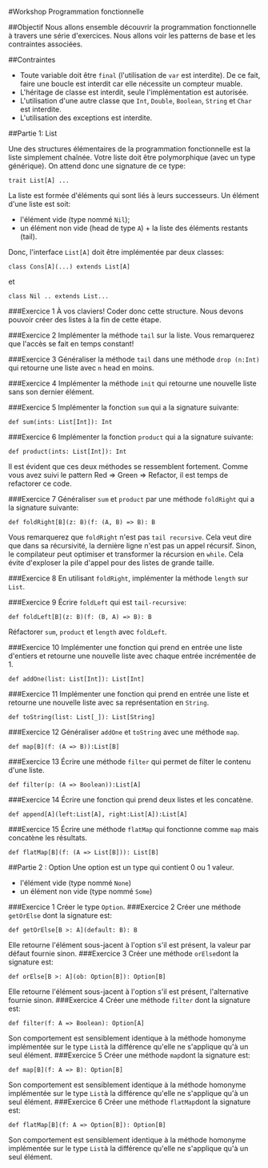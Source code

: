 #Workshop Programmation fonctionnelle

##Objectif
Nous allons ensemble découvrir la programmation fonctionnelle à travers une série d'exercices.
Nous allons voir les patterns de base et les contraintes associées.

##Contraintes

* Toute variable doit être `final` (l'utilisation de `var` est interdite). De ce fait, faire une boucle est interdit car elle nécessite un compteur muable.
* L'héritage de classe est interdit, seule l'implémentation est autorisée.
* L'utilisation d'une autre classe que `Int`, `Double`, `Boolean`, `String` et `Char` est interdite.
* L'utilisation des exceptions est interdite.


##Partie 1: List

Une des structures élémentaires de la programmation fonctionnelle est la liste simplement chaînée.
Votre liste doit être polymorphique (avec un type générique). On attend donc une signature de ce type:

	trait List[A] ...
	
La liste est formée d'éléments qui sont liés à leurs successeurs. Un élément d'une liste est soit:

* l'élément vide (type nommé `Nil`);
* un élément non vide (head de type `A`) + la liste des éléments restants (tail).


Donc, l'interface `List[A]` doit être implémentée par deux classes:

	class Cons[A](...) extends List[A]

et 

	class Nil .. extends List...

###Exercice 1
À vos claviers! Coder donc cette structure. Nous devons pouvoir créer des listes à la fin de cette étape.

###Exercice 2
Implémenter la méthode `tail` sur la liste. Vous remarquerez que l'accès se fait en temps constant!

###Exercice 3
Généraliser la méthode `tail` dans une méthode `drop (n:Int)` qui retourne une liste avec `n` head en moins.

###Exercice 4
Implémenter la méthode `init` qui retourne une nouvelle liste sans son dernier élément.

###Exercice 5
Implémenter la fonction `sum` qui a la signature suivante:
	
	def sum(ints: List[Int]): Int

###Exercice 6
Implémenter la fonction `product` qui a la signature suivante:

	def product(ints: List[Int]): Int

Il est évident que ces deux méthodes se ressemblent fortement. 
Comme vous avez suivi le pattern Red => Green => Refactor, il est temps de refactorer ce code.

###Exercice 7
Généraliser `sum` et `product` par une méthode `foldRight` qui a la signature suivante:

	def foldRight[B](z: B)(f: (A, B) => B): B
	
Vous remarquerez que `foldRight` n'est pas `tail recursive`. 
Cela veut dire que dans sa récursivité, la dernière ligne n'est pas un appel récursif.
Sinon, le compilateur peut optimiser et transformer la récursion en `while`.
Cela évite d'exploser la pile d'appel pour des listes de grande taille.

###Exercice 8
En utilisant `foldRight`, implémenter la méthode `length` sur `List`.


###Exercice 9
Écrire `foldLeft` qui est `tail-recursive`:

	def foldLeft[B](z: B)(f: (B, A) => B): B	

Réfactorer `sum`, `product` et `length` avec `foldLeft`.

###Exercice 10
Implémenter une fonction qui prend en entrée une liste d'entiers et retourne une nouvelle liste avec chaque entrée incrémentée de 1.

	def addOne(list: List[Int]): List[Int]

###Exercice 11
Implémenter une fonction qui prend en entrée une liste et retourne une nouvelle liste avec sa représentation en `String`.

	def toString(list: List[_]): List[String]

###Exercice 12
Généraliser `addOne` et `toString` avec une méthode `map`.

	def map[B](f: (A => B)):List[B]

###Exercice 13
Écrire une méthode `filter` qui permet de filter le contenu d'une liste.

	def filter(p: (A => Boolean)):List[A]

###Exercice 14
Écrire une fonction qui prend deux listes et les concatène.

	def append[A](left:List[A], right:List[A]):List[A]

###Exercice 15
Écrire une méthode `flatMap` qui fonctionne comme `map` mais concatène les résultats.

	def flatMap[B](f: (A => List[B])): List[B]

##Partie 2 : Option
Une option est un type qui contient 0 ou 1 valeur.

* l'élément vide (type nommé `None`)
* un élément non vide (type nommé `Some`)

###Exercice 1
Créer le type `Option`.
###Exercice 2
Créer une méthode `getOrElse` dont la signature est:

	def getOrElse[B >: A](default: B): B
	
Elle retourne l'élément sous-jacent à l'option s'il est présent, la valeur par défaut fournie sinon.
###Exercice 3
Créer une méthode `orElse`dont la signature est:

	def orElse[B >: A](ob: Option[B]): Option[B]

Elle retourne l'élément sous-jacent à l'option s'il est présent, l'alternative fournie sinon.
###Exercice 4
Créer une méthode `filter` dont la signature est:

	def filter(f: A => Boolean): Option[A]
	
Son comportement est sensiblement identique à la méthode homonyme implémentée sur le type `List`à la différence qu'elle ne s'applique qu'à un seul élément.
###Exercice 5
Créer une méthode `map`dont la signature est:

	def map[B](f: A => B): Option[B]
	
Son comportement est sensiblement identique à la méthode homonyme implémentée sur le type `List`à la différence qu'elle ne s'applique qu'à un seul élément.
###Exercice 6
Créer une méthode `flatMap`dont la signature est:

	def flatMap[B](f: A => Option[B]): Option[B]

Son comportement est sensiblement identique à la méthode homonyme implémentée sur le type `List`à la différence qu'elle ne s'applique qu'à un seul élément.
